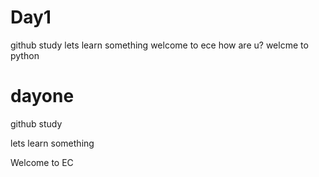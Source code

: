 # Day1
github study
lets learn something
welcome to ece
how are u?
welcme to python
# dayone

github study

lets learn something

Welcome to EC
